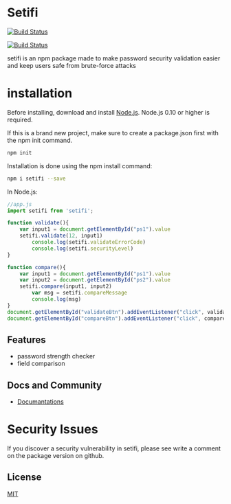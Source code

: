 # Setifi

[![Build Status](https://setifijs.netlify.app/resources/brand.png)](https://setifijs.netlify.app/src/)

[![Build Status](https://camo.githubusercontent.com/ae5c26794bd2361513919f6e0c2bf368b5ac0ca1af9b2614d02358ccfa6f0e55/68747470733a2f2f696d672e736869656c64732e696f2f6e706d2f762f657870726573732e737667)](https://www.npmjs.com/package/setifi)

setifi is an npm package made to make password security validation easier and keep users safe from brute-force attacks

# installation

Before installing, download and install [Node.js](https://nodejs.org/). Node.js 0.10 or higher is required.

If this is a brand new project, make sure to create a package.json first with the npm init command.
```bash
npm init
```

Installation is done using the npm install command:

```bash
npm i setifi --save
```

In Node.js:

```js
//app.js
import setifi from 'setifi';

function validate(){
    var input1 = document.getElementById("ps1").value
    setifi.validate(12, input1)
        console.log(setifi.validateErrorCode)
        console.log(setifi.securityLevel)
}

function compare(){
    var input1 = document.getElementById("ps1").value
    var input2 = document.getElementById("ps2").value
    setifi.compare(input1, input2)
        var msg = setifi.compareMessage
        console.log(msg)
}
document.getElementById("validateBtn").addEventListener("click", validate);
document.getElementById("compareBtn").addEventListener("click", compare);
```

## Features

* password strength checker
* field comparison

## Docs and Community
* [Documantations](https://setifijs.netlify.app/src/)

# Security Issues
If you discover a security vulnerability in setifi, please see write a comment on the package version on github.

## License
[MIT](https://choosealicense.com/licenses/mit/)
